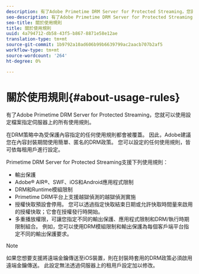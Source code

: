 ```yaml
---
description: 有了Adobe Primetime DRM Server for Protected Streaming，您就可以使用設定檔案指定伺服器上的所有使用規則。
seo-description: 有了Adobe Primetime DRM Server for Protected Streaming，您就可以使用設定檔案指定伺服器上的所有使用規則。
seo-title: 關於使用規則
title: 關於使用規則
uuid: 4a794712-db58-43f5-b867-8871e58e12ae
translation-type: tm+mt
source-git-commit: 1b9792a10ad606b99b6639799ac2aacb707b2af5
workflow-type: tm+mt
source-wordcount: '264'
ht-degree: 0%

---
```



# 關於使用規則{#about-usage-rules}

有了Adobe Primetime DRM Server for Protected Streaming，您就可以使用設定檔案指定伺服器上的所有使用規則。

在DRM策略中為受保護內容指定的任何使用規則都會被覆蓋。 因此，Adobe建議您在內容封裝期間使用簡單、匿名的DRM政策。 您可以設定的任何使用規則，皆可依每租用戶進行設定。

Primetime DRM Server for Protected Streaming支援下列使用規則：

* 輸出保護
* Adobe® AIR®、SWF、iOS和Android應用程式限制
* DRM和Runtime模組限制
* Primetime DRM平台上支援越獄偵測的越獄偵測實施
* 授權快取預設會停用。 您可以透過指定快取結束日期或允許快取時間量來啟用的授權快取；它會在授權發行時開始。
* 多重播放權限，可讓您指定不同的輸出保護、應用程式限制和DRM/執行時期限制組合。 例如，您可以使用DRM模組限制和輸出保護為每個客戶端平台指定不同的輸出保護要求。

>[!NOTE]
>
>如果您想要支援將遠端金鑰傳送至iOS裝置，則在封裝時套用的DRM政策必須啟用遠端金鑰傳送。 此設定無法透過伺服器上的租用戶設定加以修改。

